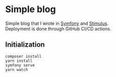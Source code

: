 # Simple blog

Simple blog that I wrote in [Symfony](https://symfony.com/) and [Stimulus](https://stimulus.hotwired.dev/).  
Deployment is done through GitHub CI/CD actions.

## Initialization

```shell
composer install
yarn install
symfony serve
yarn watch
```